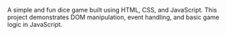 A simple and fun dice game built using HTML, CSS, and JavaScript. This project demonstrates DOM manipulation, event handling, and basic game logic in JavaScript.
